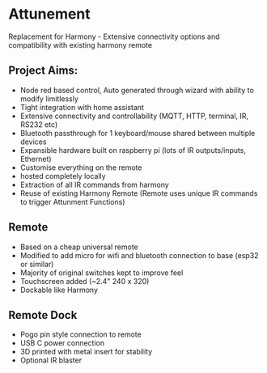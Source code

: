 # Attunement
Replacement for Harmony - Extensive connectivity options and compatibility with existing harmony remote

## Project Aims:
- Node red based control, Auto generated through wizard with ability to modify limitlessly
- Tight integration with home assistant
- Extensive connectivity and controllability (MQTT, HTTP, terminal, IR, RS232 etc)
- Bluetooth passthrough for 1 keyboard/mouse shared between multiple devices
- Expansible hardware built on raspberry pi (lots of IR outputs/inputs, Ethernet)
- Customise everything on the remote
- hosted completely locally
- Extraction of all IR commands from harmony
- Reuse of existing Harmony Remote (Remote uses unique IR commands to trigger Attunment Functions)

## Remote
- Based on a cheap universal remote
- Modified to add micro for wifi and bluetooth connection to base (esp32 or similar)
- Majority of original switches kept to improve feel
- Touchscreen added (~2.4" 240 x 320)
- Dockable like Harmony

## Remote Dock
- Pogo pin style connection to remote
- USB C power connection
- 3D printed with metal insert for stability
- Optional IR blaster
